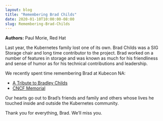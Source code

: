 ```yaml
---
layout: blog
title: "Remembering Brad Childs"
date: 2020-01-10T10:00:00-08:00
slug: Remembering-Brad-Childs
---
```


**Authors:** Paul Morie, Red Hat

Last year, the Kubernetes family lost one of its own. Brad Childs was a
SIG Storage chair and long time contributor to the project. Brad worked on a
number of features in storage and was known as much for his friendliness and
sense of humor as for his technical contributions and leadership.

We recently spent time remembering Brad at Kubecon NA:

- [A Tribute to Bradley Childs](https://youtu.be/4eI2PTAJ-sE)
- [CNCF Memorial](https://github.com/cncf/memorials/blob/master/bradley-childs.md)

Our hearts go out to Brad’s friends and family and others whose lives he touched
inside and outside the Kubernetes community.

Thank you for everything, Brad. We’ll miss you.
